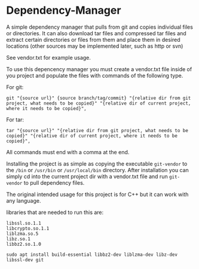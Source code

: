 # Dependency-Manager
A simple dependency manager that pulls from git and copies individual files or directories. It can also download tar files and compressed tar files and extract certain directories or files from them and place them in desired locations (other sources may be implemented later, such as http or svn)

See vendor.txt for example usage.

To use this depencency manager you must create a vendor.txt file inside of you project and populate the files with commands of the following type.

For git:

`git "{source url}" {source branch/tag/commit} "{relative dir from git project, what needs to be copied}" "{relative dir of current project, where it needs to be copied}",`

For tar:

`tar "{source url}" "{relative dir from git project, what needs to be copied}" "{relative dir of current project, where it needs to be copied}",`

All commands must end with a comma at the end.

Installing the project is as simple as copying the executable `git-vendor` to the `/bin` or `/usr/bin` or `/usr/local/bin` directory. After installation you can simply cd into the current project dir with a vendor.txt file and run `git-vendor` to pull dependency files.

The original intended usage for this project is for C++ but it can work with any language.

libraries that are needed to run this are:

```
libssl.so.1.1 
libcrypto.so.1.1
liblzma.so.5 
libz.so.1
libbz2.so.1.0
```

```
sudo apt install build-essential libbz2-dev liblzma-dev libz-dev libssl-dev git
```
